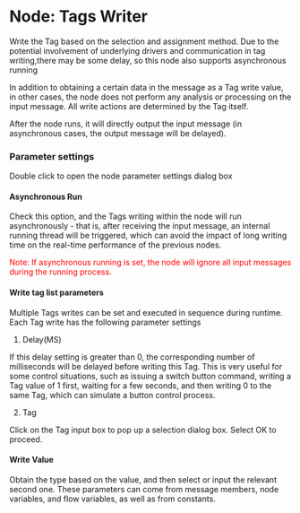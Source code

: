 Node: Tags Writer
==


Write the Tag based on the selection and assignment method. Due to the potential involvement of underlying drivers and
communication in tag writing,there may be some delay, so this node also supports asynchronous running

In addition to obtaining a certain data in the message as a Tag write value, in other cases, the node does not perform
any analysis or processing on the input message. All write actions are determined by the Tag itself.

After the node runs, it will directly output the input message (in asynchronous cases, the output message will be
delayed).

### Parameter settings

Double click to open the node parameter settings dialog box

#### Asynchronous Run

Check this option, and the Tags writing within the node will run asynchronously - that is, after receiving the input
message, an internal running thread will be triggered, which can avoid the impact of long writing time on the real-time
performance of the previous nodes.

<font color="red">Note: If asynchronous running is set, the node will ignore all input messages during the running
process.</font>

#### Write tag list parameters

Multiple Tags writes can be set and executed in sequence during runtime. Each Tag write has the following parameter
settings

1. Delay(MS)

If this delay setting is greater than 0, the corresponding number of milliseconds will be delayed before writing this
Tag. This is very useful for some control situations, such as issuing a switch button command, writing a Tag value of 1
first, waiting for a few seconds, and then writing 0 to the same Tag, which can simulate a button control process.

2. Tag

Click on the Tag input box to pop up a selection dialog box. Select OK to proceed.

#### Write Value

Obtain the type based on the value, and then select or input the relevant second one. These parameters can come from
message members, node variables, and flow variables, as well as from constants.


